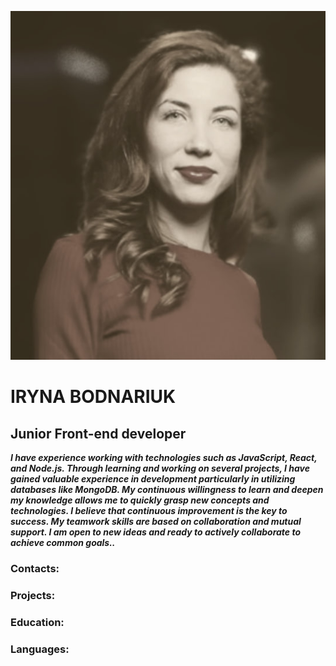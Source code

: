 ![image IRYNA BODNARIUK](image.png)

# IRYNA BODNARIUK

## Junior Front-end developer

_**I have experience working with technologies such as JavaScript, React, and Node.js. Through learning and working on several projects, I have gained valuable experience in development particularly in utilizing databases like MongoDB. My continuous willingness to learn and deepen my knowledge allows me to quickly grasp new concepts and technologies. I believe that continuous improvement is the key to success. My teamwork skills are based on collaboration and mutual support. I am open to new ideas and ready to actively collaborate to achieve common goals..**_

### Contacts:

### Projects:

### Education:

### Languages:
